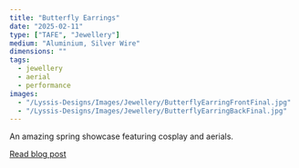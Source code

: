 ```yaml
---
title: "Butterfly Earrings"
date: "2025-02-11"
type: ["TAFE", "Jewellery"]
medium: "Aluminium, Silver Wire"
dimensions: ""
tags:
  - jewellery
  - aerial
  - performance
images:
  - "/Lyssis-Designs/Images/Jewellery/ButterflyEarringFrontFinal.jpg"
  - "/Lyssis-Designs/Images/Jewellery/ButterflyEarringBackFinal.jpg"
---
```


An amazing spring showcase featuring cosplay and aerials.

[Read blog post](#/blog/Jewellery/Completed-Jewellery/Butterfly-Earrings)

